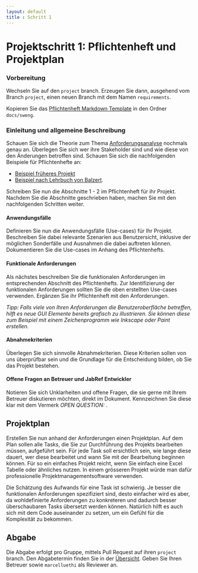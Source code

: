 ```yaml
---
layout: default
title : Schritt 1
---
```

# Projektschritt 1: Pflichtenheft und Projektplan

### Vorbereitung
Wechseln Sie auf den `project` branch. 
Erzeugen Sie dann, ausgehend vom Branch `project`, einen neuen Branch mit dem Namen `requirements`. 


Kopieren Sie das [Pflichtenheft Markdown Template](https://raw.githubusercontent.com/unibas-marcelluethi/software-engineering/main/docs/project/templates/pflichtenheft-template.md) in den Ordner ```docs/sweng```.


### Einleitung und allgemeine Beschreibung

Schauen Sie sich die Theorie zum Thema [Anforderungsanalyse](../week6) nochmals genau an. Überlegen Sie sich wer ihre Stakeholder sind und wie diese von den Änderungen betroffen sind. Schauen Sie sich die nachfolgenden Beispiele für Pflichtenhefte an:

* [Beispiel früheres Projekt](https://adam.unibas.ch/goto_adam_file_1629482.html)
* [Beispiel nach Lehrbuch von Balzert](https://adam.unibas.ch/goto_adam_file_1629483.html).


Schreiben Sie nun die Abschnitte 1 - 2 im Pflichtenheft für ihr Projekt. Nachdem Sie die Abschnitte geschrieben haben, machen Sie mit den nachfolgenden Schritten weiter. 

#### Anwendungsfälle

Definieren Sie nun die Anwendungsfälle (Use-cases) für Ihr Projekt. Beschreiben Sie dabei relevante Szenarien aus Benutzersicht, inklusive der möglichen Sonderfälle und Ausnahmen die dabei auftreten können. Dokumentieren Sie die Use-cases im Anhang des Pflichtenhefts.

#### Funktionale Anforderungen

Als nächstes beschreiben Sie die funktionalen Anforderungen im entsprechenden Abschnitt des Pflichtenhefts.
Zur Identifizierung der funktionalen Anforderungen sollten Sie die oben erstellten Use-cases verwenden. Ergänzen Sie ihr Pflichtenheft mit den Anforderungen. 


*Tipp: Falls viele von Ihren Anforderungen die Benutzeroberfläche betreffen, hilft es neue GUI Elemente bereits grafisch zu illustrieren. Sie können diese zum Beispiel mit einem
Zeichenprogramm wie Inkscape oder Paint erstellen.*


#### Abnahmekriterien
Überlegen Sie sich sinnvolle Abnahmekriterien. Diese Kriterien sollen von uns überprüfbar sein und die Grundlage für die Entscheidung bilden, ob Sie das Projekt bestehen.


#### Offene Fragen an Betreuer und JabRef Entwickler

Notieren Sie sich Unklarheiten und offene Fragen, die sie gerne mit Ihrem Betreuer diskutieren möchten, direkt im Dokument. Kennzeichnen Sie diese klar mit dem Vermerk *OPEN QUESTION:* .


## Projektplan

Erstellen Sie nun anhand der Anforderungen einen Projektplan. Auf dem Plan sollen alle Tasks, die Sie zur Durchführung des Projekts bearbeiten müssen, aufgeführt sein. Für jede Task soll ersichtlich sein, wie lange diese dauert, wer diese bearbeitet und wann Sie mit der Bearbeitung beginnen
können. Für so ein einfaches Projekt reicht, wenn Sie einfach eine Excel Tabelle oder ähnliches nutzen. In einem grösseren Projekt würde man dafür professionelle Projektmanagementsoftware verwenden. 

Die Schätzung des Aufwands für eine Task ist schwierig. Je besser die funktionalen Anforderungen spezifiziert sind, desto einfacher wird es aber, da wohldefinierte Anforderungen zu konkreteren und dadurch besser überschaubaren Tasks übersetzt werden können. Natürlich hilft es auch sich mit dem Code auseinander zu setzen, um ein Gefühl für die Komplexität zu bekommen.


## Abgabe

Die Abgabe erfolgt pro Gruppe, mittels Pull Request auf ihren `project` branch. Den Abgabetermin finden Sie in der [Übersicht](./project-summary).  Geben Sie Ihren Betreuer sowie ```marcelluethi``` als Reviewer an.


